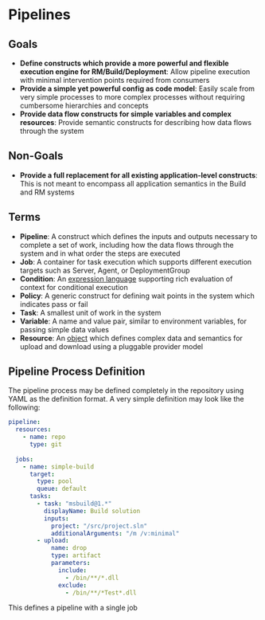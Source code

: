 # Pipelines
## Goals
- **Define constructs which provide a more powerful and flexible execution engine for RM/Build/Deployment**: Allow pipeline execution with minimal intervention points required from consumers
- **Provide a simple yet powerful config as code model**: Easily scale from very simple processes to more complex processes without requiring cumbersome hierarchies and concepts
- **Provide data flow constructs for simple variables and complex resources**: Provide semantic constructs for describing how data flows through the system

## Non-Goals
- **Provide a full replacement for all existing application-level constructs**: This is not meant to encompass all application semantics in the Build and RM systems

## Terms
- **Pipeline**: A construct which defines the inputs and outputs necessary to complete a set of work, including how the data flows through the system and in what order the steps are executed
- **Job**: A container for task execution which supports different execution targets such as Server, Agent, or DeploymentGroup
- **Condition**: An [expression language](preview/conditions.md) supporting rich evaluation of context for conditional execution
- **Policy**: A generic construct for defining wait points in the system which indicates pass or fail
- **Task**: A smallest unit of work in the system 
- **Variable**: A name and value pair, similar to environment variables, for passing simple data values
- **Resource**: An [object](preview/resources.md) which defines complex data and semantics for upload and download using a pluggable provider model

## Pipeline Process Definition
The pipeline process may be defined completely in the repository using YAML as the definition format. A very simple definition may look like the following:
```yaml
pipeline: 
  resources:
    - name: repo
      type: git
      
  jobs:
    - name: simple-build
      target:
        type: pool
        queue: default
      tasks:
        - task: "msbuild@1.*"
          displayName: Build solution 
          inputs:
            project: "/src/project.sln"
            additionalArguments: "/m /v:minimal"
        - upload: 
            name: drop
            type: artifact
            parameters:
              include:
                - /bin/**/*.dll
              exclude:
                - /bin/**/*Test*.dll
```
This defines a pipeline with a single job 
